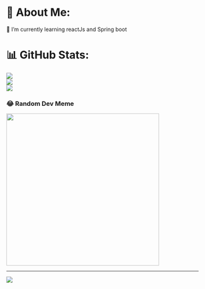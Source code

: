 # 💫 About Me:
🌱 I’m currently learning reactJs and Spring boot<br>

# 📊 GitHub Stats:
![](https://github-readme-stats.vercel.app/api?username=elpsycongry&theme=dark&hide_border=false&include_all_commits=false&count_private=false)<br/>
![](https://github-readme-streak-stats.herokuapp.com/?user=elpsycongry&theme=dark&hide_border=false)<br/>
![](https://github-readme-stats.vercel.app/api/top-langs/?username=elpsycongry&theme=dark&hide_border=false&include_all_commits=false&count_private=false&layout=compact)

### 😂 Random Dev Meme
<img src='https://memer-new.vercel.app/' style="height: 400px;"/>

---
[![](https://visitcount.itsvg.in/api?id=elpsycongry&icon=0&color=0)](https://visitcount.itsvg.in)

<!-- Proudly created with GPRM ( https://gprm.itsvg.in ) -->
